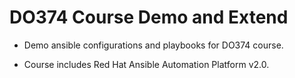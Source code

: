 # **DO374 Course Demo and Extend** #

- Demo ansible configurations and playbooks for DO374 course.

- Course includes Red Hat Ansible Automation Platform v2.0.
